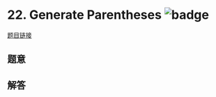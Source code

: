 # 22. Generate Parentheses ![badge](https://img.shields.io/badge/-medium-yellow?style=flat-square)

[题目链接](https://leetcode.com/problems/generate-parentheses)

## 题意

## 解答

